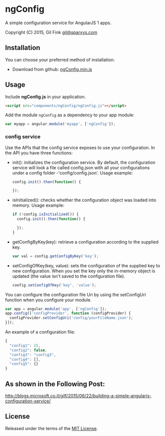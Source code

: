 ngConfig
==============

A simple configuration service for AngularJS 1 apps.

Copyright (C) 2015, Gil Fink <gil@sparxys.com>

Installation
------------

You can choose your preferred method of installation:
* Download from github: [ngConfig.min.js](https://github.com/gilf/ngConfig/blob/master/ngConfig.min.js)

Usage
-----
Include **ngConfig.js** in your application.

```html
<script src="components/ngConfig/ngConfig.js"></script>
```

Add the module `ngConfig` as a dependency to your app module:

```js
var myapp = angular.module('myapp', ['ngConfig']);
```

### config service
Use the APIs that the config service exposes to use your configuration.
In the API you have three functions:
* init(): initializes the configuration service. By default, the configuration service will look a file called config.json with all your configurations under a config folder -'config/config.json'.
  Usage example:

  ```js
  config.init().then(function() {

  });
  ```

* isInitialized(): checks whether the configuration object was loaded into memory.
  Usage example:

  ```js
  if (!config.isInitialized()) {
    config.init().then(function() {

    });
  }
  ```

* getConfigByKey(key): retrieve a configuration according to the supplied key.
  ```js
  var val = config.getConfigByKey('key');
  ```

* setConfigOfKey(key, value): sets the configuration of the supplied key to new configuration.
  When you set the key only the in-memory object is updated (the value isn't saved to the configuration file).
  ```js
  config.setConfigOfKey('key', 'value');
  ```


You can configure the configuration file Uri by using the setConfigUri function when you configure your module.
  ```js
  var app = angular.module('app', ['ngConfig']);
  app.config(['configProvider', function (configProvider) {
    configProvider.setConfigUri('config/yourFileName.json');
  }]);
  ```

An example of a configuration file:
```js
{
  "config1": 15,
  "config2": false,
  "config3": "config3",
  "config4": [],
  "config5": {}
}
```

As shown in the Following Post:
-----
http://blogs.microsoft.co.il/gilf/2015/06/22/building-a-simple-angularjs-configuration-service/

License
----

Released under the terms of the [MIT License](LICENSE).